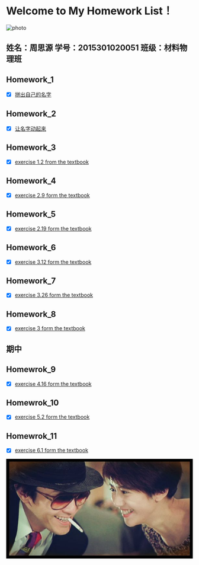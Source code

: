 # Welcome to My Homework List！
![photo](https://github.com/zhousiyuan12138/compuational_physics_N2015301020051/blob/master/1.jpg)
## 姓名：周思源 学号：2015301020051 班级：材料物理班

## Homework_1
- [x] [拼出自己的名字](https://github.com/zhousiyuan12138/compuational_physics_N2015301020051/blob/master/Exercise_01.md)

## Homework_2
- [x] [让名字动起来](https://github.com/zhousiyuan12138/compuational_physics_N2015301020051/blob/master/Exercise_02.md)

## Homework_3
- [x] [exercise 1.2 from the textbook](https://github.com/zhousiyuan12138/compuational_physics_N2015301020051/tree/master/Exercise%2003)

## Homework_4
- [x] [exercise 2.9 form the textbook](https://github.com/zhousiyuan12138/compuational_physics_N2015301020051/tree/master/Exercise%2004)

## Homework_5
- [x] [exercise 2.19 form the textbook](https://github.com/zhousiyuan12138/compuational_physics_N2015301020051/blob/master/Exercise%2005)

## Homework_6
- [x] [exercise 3.12 form the textbook](https://github.com/zhousiyuan12138/compuational_physics_N2015301020051/blob/master/Exercise%2006)

## Homework_7
- [x] [exercise 3.26 form the textbook](https://github.com/zhousiyuan12138/compuational_physics_N2015301020051/blob/master/Exercise%2007)

## Homework_8
- [x] [exercise 3 form the textbook](https://github.com/zhousiyuan12138/compuational_physics_N2015301020051/tree/master/Exercise%2008)

## 期中

## Homewrok_9
- [x] [exercise 4.16 form the textbook](https://github.com/zhousiyuan12138/compuational_physics_N2015301020051/blob/master/Exercise%2009)

## Homewrok_10
- [x] [exercise 5.2 form the textbook](https://github.com/zhousiyuan12138/compuational_physics_N2015301020051/blob/master/Exercise%2010)

## Homewrok_11
- [x] [exercise 6.1 form the textbook]()

![photo](https://github.com/zhousiyuan12138/compuational_physics_N2015301020051/blob/master/2.jpg)
